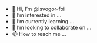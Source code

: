 - 👋 Hi, I’m @isvogor-foi
- 👀 I’m interested in ...
- 🌱 I’m currently learning ...
- 💞️ I’m looking to collaborate on ...
- 📫 How to reach me ...

<!---
isvogor-foi/isvogor-foi is a ✨ special ✨ repository because its `README.md` (this file) appears on your GitHub profile.
You can click the Preview link to take a look at your changes.
--->
